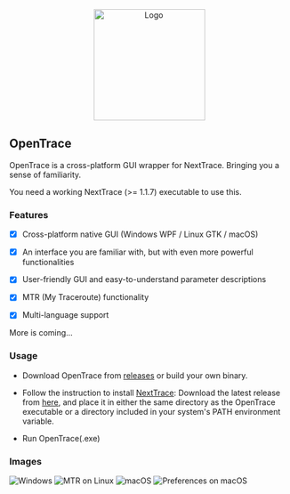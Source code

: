 <div align="center">

<img src="https://github.com/nxtrace/Ntrace-core/raw/main/asset/logo.png" height="200px" alt="Logo"/>

</div>

## OpenTrace

OpenTrace is a cross-platform GUI wrapper for NextTrace. Bringing you a sense of familiarity.

You need a working NextTrace (>= 1.1.7) executable to use this.

### Features

- [x] Cross-platform native GUI (Windows WPF / Linux GTK / macOS)

- [x] An interface you are familiar with, but with even more powerful functionalities

- [x] User-friendly GUI and easy-to-understand parameter descriptions

- [x] MTR (My Traceroute) functionality

- [x] Multi-language support

More is coming...

### Usage

- Download OpenTrace from [releases](https://github.com/Archeb/opentrace/releases) or build your own binary.

- Follow the instruction to install [NextTrace](https://github.com/nxtrace/Ntrace-V1/releases): Download the latest release from [here](https://github.com/nxtrace/Ntrace-V1/releases), and place it in either the same directory as the OpenTrace executable or a directory included in your system's PATH environment variable.

- Run OpenTrace(.exe)

### Images

![Windows](https://github.com/Archeb/opentrace/assets/11910831/510b61a2-712e-4d83-ae94-f396862e68df)
![MTR on Linux](https://i.imgur.com/MxSHIcU.png)
![macOS](https://i.imgur.com/brB08tl.png)
![Preferences on macOS](https://i.imgur.com/X0L6c6S.png)
